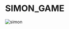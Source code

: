 # SIMON_GAME

![simon](https://user-images.githubusercontent.com/70059088/210246647-5c3b8c16-fdb5-4f91-b3c8-a999a877b616.png)
